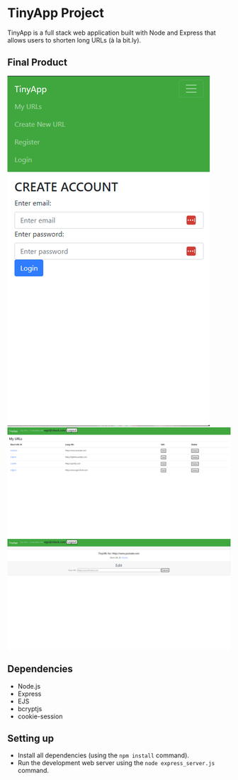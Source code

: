 # TinyApp Project

TinyApp is a full stack web application built with Node and Express that allows users to shorten long URLs (à la bit.ly).

## Final Product

!["Screenshot of Create Account page"](https://github.com/beaucoup32/TinyApp/blob/master/docs/TA-createAcc.png)
!["Screenshot of My URLs page"](https://github.com/beaucoup32/TinyApp/blob/master/docs/TA-myurls.png)
!["Screenshot of edit URL page"](https://github.com/beaucoup32/TinyApp/blob/master/docs/TA-editUrls.png)


## Dependencies

- Node.js
- Express
- EJS
- bcryptjs
- cookie-session

## Setting up

- Install all dependencies (using the `npm install` command).
- Run the development web server using the `node express_server.js` command.